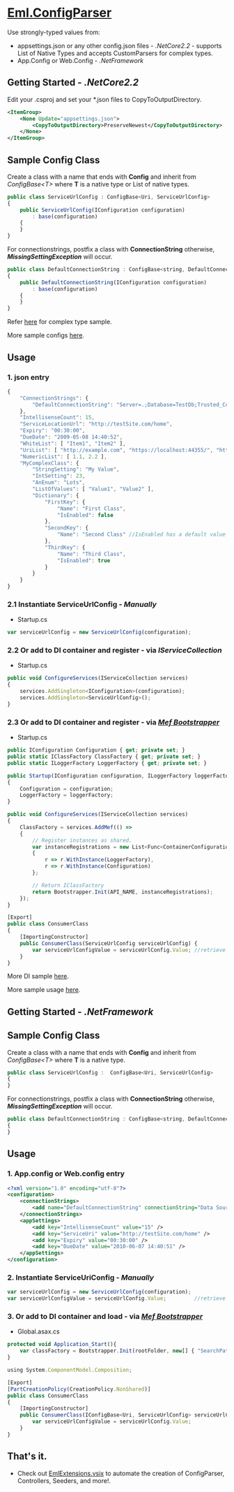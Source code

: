 # [Eml.ConfigParser](https://preview.nuget.org/packages/Eml.ConfigParser/)
Use strongly-typed values from: 
* appsettings.json or any other config.json files - *.NetCore2.2* - supports List of Native Types and accepts CustomParsers for complex types.
* App.Config or Web.Config - *.NetFramework*

## Getting Started - *.NetCore2.2*
Edit your .csproj and set your *.json files to CopyToOutputDirectory. 
```xml
<ItemGroup>
    <None Update="appsettings.json">
        <CopyToOutputDirectory>PreserveNewest</CopyToOutputDirectory>
    </None>
</ItemGroup>
```  

## Sample Config Class
Create a class with a name that ends with **Config** and inherit from *ConfigBase\<T\>* where **T** is a native type or List of native types. 
```javascript
public class ServiceUrlConfig : ConfigBase<Uri, ServiceUrlConfig>
{
    public ServiceUrlConfig(IConfiguration configuration)
        : base(configuration)
    {
    }
}
 ```
For connectionstrings, postfix a class with **ConnectionString** otherwise, ***MissingSettingException*** will occur. 
```javascript
public class DefaultConnectionString : ConfigBase<string, DefaultConnectionString>
{
    public DefaultConnectionString(IConfiguration configuration)
        : base(configuration)
    {
    }
}
 ```
 
Refer [here](https://github.com/EddLonzanida/Eml.ConfigParser.Demo/blob/master/Tests/Eml.ConfigParser.Tests.Integration.NetCore/ComplexClass/MyComplexClass.cs) for complex type sample.

More sample configs [here](https://github.com/EddLonzanida/Eml.ConfigParser.Demo/tree/master/Tests/Eml.ConfigParser.Tests.Integration.NetCore/Configurations).
   
## Usage
### 1. json entry 
```javascript  
{
    "ConnectionStrings": {
        "DefaultConnectionString": "Server=.;Database=TestDb;Trusted_Connection=True;MultipleActiveResultSets=true"
    },
    "IntellisenseCount": 15,
    "ServiceLocationUrl": "http://testSite.com/home",
    "Expiry": "00:30:00",
    "DueDate": "2009-05-08 14:40:52",
    "WhiteList": [ "Item1", "Item2" ],
    "UriList": [ "http://example.com", "https://localhost:44355/", "https://localhost:44379/" ],
    "NumericList": [ 1.1, 2.2 ],
    "MyComplexClass": {
        "StringSetting": "My Value",
        "IntSetting": 23,
        "AnEnum": "Lots",
        "ListOfValues": [ "Value1", "Value2" ],
        "Dictionary": {
            "FirstKey": {
                "Name": "First Class",
                "IsEnabled": false
            },
            "SecondKey": {
                "Name": "Second Class" //IsEnabled has a default value of True if omitted
            },
            "ThirdKey": {
                "Name": "Third Class",
                "IsEnabled": true
            }
        }
    }
}
```
### 2.1 Instantiate ServiceUrlConfig - *Manually*
* Startup.cs
```javascript
var serviceUrlConfig = new ServiceUrlConfig(configuration);
```

### 2.2 Or add to DI container and register - via *IServiceCollection*
* Startup.cs
```javascript
public void ConfigureServices(IServiceCollection services)
{
    services.AddSingleton<IConfiguration>(configuration); 
    services.AddSingleton<ServiceUrlConfig>();
}
```

### 2.3 Or add to DI container and register - via *[Mef Bootstrapper](https://preview.nuget.org/packages/Eml.MefBootstrapper/)*
* Startup.cs
```javascript
public IConfiguration Configuration { get; private set; }
public static IClassFactory ClassFactory { get; private set; }
public static ILoggerFactory LoggerFactory { get; private set; }

public Startup(IConfiguration configuration, ILoggerFactory loggerFactory)
{
    Configuration = configuration;
    LoggerFactory = loggerFactory;
}

public void ConfigureServices(IServiceCollection services)
{
    ClassFactory = services.AddMef(() =>
    {
        // Register instances as shared.
        var instanceRegistrations = new List<Func<ContainerConfiguration, ExportDescriptorProvider>>
        {
            r => r.WithInstance(LoggerFactory),
            r => r.WithInstance(Configuration)
        };

        // Return IClassFactory
        return Bootstrapper.Init(API_NAME, instanceRegistrations);
    });
}
```

```javascript
[Export]
public class ConsumerClass 
{
    [ImportingConstructor]
    public ConsumerClass(ServiceUrlConfig serviceUrlConfig) { 
        var serviceUrlConfigValue = serviceUrlConfig.Value; //retrieve value
    }
}
```
More DI sample [here](https://github.com/EddLonzanida/Eml.ConfigParser.Demo/blob/master/Tests/Eml.ConfigParser.Tests.Integration.NetCore/WhenAConfigIsInDiContainer.cs).


More sample usage [here](https://github.com/EddLonzanida/Eml.ConfigParser.Demo/blob/master/Tests/Eml.ConfigParser.Tests.Integration.NetCore/WhenConfigIsPresent.cs).

##  

## Getting Started - *.NetFramework*

## Sample Config Class
Create a class with a name that ends with **Config** and inherit from *ConfigBase\<T\>* where **T** is a native type. 
```javascript
public class ServiceUrlConfig :  ConfigBase<Uri, ServiceUrlConfig>
{
}
 ```
For connectionstrings, postfix a class with **ConnectionString** otherwise, ***MissingSettingException*** will occur. 
```javascript
public class DefaultConnectionString : ConfigBase<string, DefaultConnectionString>
{
}
 ```
###
## Usage
### 1. App.config or Web.config entry
```xml
<?xml version="1.0" encoding="utf-8"?>
<configuration>
    <connectionStrings>
        <add name="DefaultConnectionString" connectionString="Data Source=.;Initial Catalog=TestDb;Integrated Security=True" providerName="System.Data.SqlClient" />
    </connectionStrings>
    <appSettings>
        <add key="IntellisenseCount" value="15" />
        <add key="ServiceUri" value="http://testSite.com/home" />
        <add key="Expiry" value="00:30:00" />
        <add key="DueDate" value="2010-06-07 14:40:51" />
    </appSettings>
</configuration>
 ``` 
### 2. Instantiate ServiceUriConfig - *Manually*
```javascript
var serviceUrlConfig = new ServiceUrlConfig(configuration);
var serviceUrlConfigValue = serviceUrlConfig.Value;         //retrieve value
```

### 3. Or add to DI container and load - via *[Mef Bootstrapper](https://preview.nuget.org/packages/Eml.MefBootstrapper/)*
* Global.asax.cs
```javascript
protected void Application_Start(){
    var classFactory = Bootstrapper.Init(rootFolder, new[] { "SearchPattern*.dll" });   //DirectoryCatalog pattern
}
```
```javascript
using System.ComponentModel.Composition;

[Export]
[PartCreationPolicy(CreationPolicy.NonShared)]
public class ConsumerClass 
{
    [ImportingConstructor]
    public ConsumerClass(IConfigBase<Uri, ServiceUrlConfig> serviceUrlConfig) { 
        var serviceUrlConfigValue = serviceUrlConfig.Value;
    }
}
```
## That's it.

* Check out [EmlExtensions.vsix](https://marketplace.visualstudio.com/items?itemName=eDuDeTification.EmlExtensions) to automate the creation of ConfigParser, Controllers, Seeders, and more!.